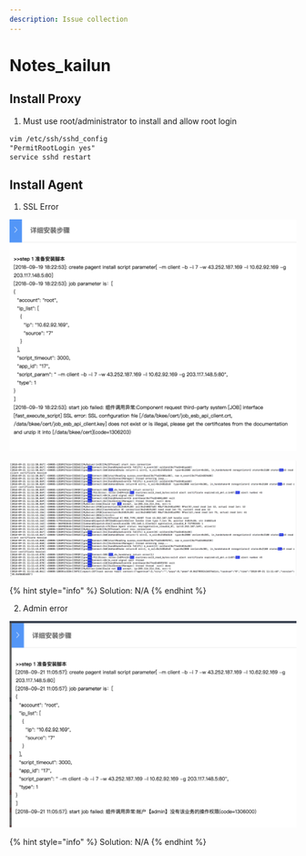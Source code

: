 ```yaml
---
description: Issue collection
---
```


# Notes\_kailun

## Install Proxy

1. Must use root/administrator to install and allow root login

```text
vim /etc/ssh/sshd_config
"PermitRootLogin yes"
service sshd restart
```

## Install Agent

1. SSL Error

![SSL error on web](../../.gitbook/assets/screen-shot-2018-09-21-at-10.59.22.png)

![SSL error on server /data/bkee/logs/gse/task-20180921-00268.log](../../.gitbook/assets/screen-shot-2018-09-21-at-11.12.36.png)

{% hint style="info" %}
Solution: N/A
{% endhint %}

2. Admin error

![Admin error](../../.gitbook/assets/screen-shot-2018-09-21-at-11.06.01.png)

{% hint style="info" %}
Solution: N/A
{% endhint %}

